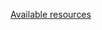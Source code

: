 [Available resources](https://docs.google.com/spreadsheets/d/1wdzfkHDGoZCvieaj6_Yawp_VIMznFQ5IyTui6xJ3aSs/edit#gid=0)
